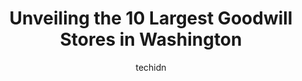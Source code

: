 ---
layout: ampstory
image: https://i0.wp.com/paketmu.com/wp-content/uploads/2023/06/federal-way-goodwill-0-in-washington-1686366780.jpeg?resize=640,853
author: techidn
featured: false
description: Explore the diverse Goodwill Store scene in Washington, home to an incredible selection of 10 establishments catering to every taste. Whether youre in search of iconic favorites or undiscov
title: Unveiling the 10 Largest Goodwill Stores in Washington
cover:
   title: Unveiling the 10 Largest Goodwill Stores in Washington
   subtitle: RICKPATE
   background: https://paketmu.com/wp-content/uploads/2023/06/federal-way-goodwill-0-in-washington-1686366780.jpeg

pages: 
 - layout: thirds
   top: <h1>#1 Redmond Goodwill</h1>
   bottom: "<p>This good will, is messy. This review is based on toys and game section. The games are usually pretty good and neat. But I would avoid buying puzzles I bought 5 boxes and</p>"
   background: https://paketmu.com/wp-content/uploads/2023/06/federal-way-goodwill-1-in-washington-1686366781.jpeg
   backgroundblur: true
 - layout: thirds
   top: <h1>#2 Ballard Goodwill</h1>
   bottom: "<p>like any other good will， if its ur lucky day then U gonna get some really cool stuff with really low price compare to the quality.BUT,I feel like the price in this st</p>"
   background: https://paketmu.com/wp-content/uploads/2023/06/federal-way-goodwill-2-in-washington-1686366781.jpeg
   cta:
      link: https://paketmu.com/unveiling-the-10-largest-goodwill-stores-in-washington/
      text: Unveiling the 10 Largest Goodwill Stores in Washington
 - layout: thirds
   top: <h1>#3 Seattle Goodwill</h1>
   bottom: "<p>In my opinion, it is one of the largest Goodwill stores Ive never been to one. You can get a good bargain for everything from clothes, shoes, kitchen tools, and books </p>"
   background: https://paketmu.com/wp-content/uploads/2023/06/federal-way-goodwill-3-in-washington-1686366782.jpeg
   cta:
      link: https://paketmu.com/unveiling-the-10-largest-goodwill-stores-in-washington/
      text: Unveiling the 10 Largest Goodwill Stores in Washington
 - layout: thirds
   top: <h1>#4 Lynnwood Goodwill</h1>
   bottom: "<p>4027 198th St SW, Lynnwood, WA 98036, United States</p>"
   background: https://images.unsplash.com/photo-1580610447943-1bfbef5efe07?ixlib=rb-4.0.3&ixid=MnwxMjA3fDB8MHxwaG90by1wYWdlfHx8fGVufDB8fHx8&auto=format&fit=crop&w=640&h=853&q=80
   cta:
      link: https://paketmu.com/unveiling-the-10-largest-goodwill-stores-in-washington/
      text: Unveiling the 10 Largest Goodwill Stores in Washington
 - layout: thirds
   top: <h1>#5 Capitol Hill Goodwill</h1>
   bottom: "<p>115 Belmont Ave E, Seattle, WA 98102, United States</p>"
   background: https://images.unsplash.com/photo-1564951434112-64d74cc2a2d7?ixlib=rb-4.0.3&ixid=MnwxMjA3fDB8MHxwaG90by1wYWdlfHx8fGVufDB8fHx8&auto=format&fit=crop&w=640&h=853&q=80
   cta:
      link: https://paketmu.com/unveiling-the-10-largest-goodwill-stores-in-washington/
      text: Unveiling the 10 Largest Goodwill Stores in Washington
 - layout: thirds
   top: <h1>#6 Renton Goodwill</h1>
   bottom: "<p>3210 Sunset Blvd NE, Renton, WA 98056, United States</p>"
   background: https://images.unsplash.com/photo-1549241520-425e3dfc01cb?ixlib=rb-4.0.3&ixid=MnwxMjA3fDB8MHxwaG90by1wYWdlfHx8fGVufDB8fHx8&auto=format&fit=crop&w=640&h=853&q=80
   cta:
      link: https://paketmu.com/unveiling-the-10-largest-goodwill-stores-in-washington/
      text: Unveiling the 10 Largest Goodwill Stores in Washington
 - layout: thirds
   top: <h1>#7 Auburn Goodwill</h1>
   bottom: "<p>1519 Auburn Way S, Auburn, WA 98002, United States</p>"
   background: https://images.unsplash.com/photo-1524169358666-79f22534bc6e?ixlib=rb-4.0.3&ixid=MnwxMjA3fDB8MHxwaG90by1wYWdlfHx8fGVufDB8fHx8&auto=format&fit=crop&w=640&h=853&q=80
   cta:
      link: https://paketmu.com/unveiling-the-10-largest-goodwill-stores-in-washington/
      text: Unveiling the 10 Largest Goodwill Stores in Washington
 - layout: thirds
   middle: Continue reading...
   background: https://images.unsplash.com/photo-1614648718611-0635f29016cb?ixlib=rb-4.0.3&ixid=MnwxMjA3fDB8MHxwaG90by1wYWdlfHx8fGVufDB8fHx8&auto=format&fit=crop&w=640&h=853&q=80
   cta:
      link: https://paketmu.com/unveiling-the-10-largest-goodwill-stores-in-washington/
      text: Unveiling the 10 Largest Goodwill Stores in Washington
      
---